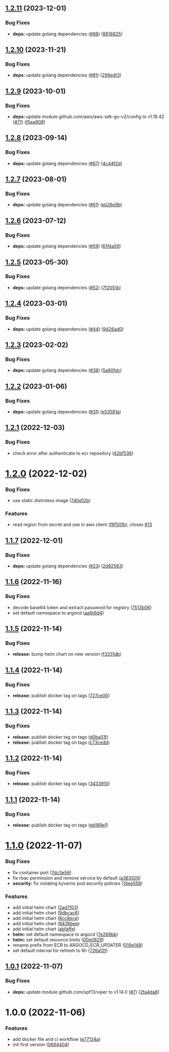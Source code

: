 ## [1.2.11](https://github.com/karlderkaefer/argocd-ecr-updater/compare/v1.2.10...v1.2.11) (2023-12-01)


### Bug Fixes

* **deps:** update golang dependencies ([#88](https://github.com/karlderkaefer/argocd-ecr-updater/issues/88)) ([8818825](https://github.com/karlderkaefer/argocd-ecr-updater/commit/8818825e292157fd2bc251332ba38f48fdab3f7c))

## [1.2.10](https://github.com/karlderkaefer/argocd-ecr-updater/compare/v1.2.9...v1.2.10) (2023-11-21)


### Bug Fixes

* **deps:** update golang dependencies ([#81](https://github.com/karlderkaefer/argocd-ecr-updater/issues/81)) ([299edf3](https://github.com/karlderkaefer/argocd-ecr-updater/commit/299edf3c875a2ef80df051fe816e846358fca654))

## [1.2.9](https://github.com/karlderkaefer/argocd-ecr-updater/compare/v1.2.8...v1.2.9) (2023-10-01)


### Bug Fixes

* **deps:** update module github.com/aws/aws-sdk-go-v2/config to v1.18.42 ([#71](https://github.com/karlderkaefer/argocd-ecr-updater/issues/71)) ([f5ea908](https://github.com/karlderkaefer/argocd-ecr-updater/commit/f5ea90822e0ef1b88b6e86bd966b00e2efd7ea87))

## [1.2.8](https://github.com/karlderkaefer/argocd-ecr-updater/compare/v1.2.7...v1.2.8) (2023-09-14)


### Bug Fixes

* **deps:** update golang dependencies ([#67](https://github.com/karlderkaefer/argocd-ecr-updater/issues/67)) ([4c44f2d](https://github.com/karlderkaefer/argocd-ecr-updater/commit/4c44f2d6cb0420c33866fa5387971cacb6c697bd))

## [1.2.7](https://github.com/karlderkaefer/argocd-ecr-updater/compare/v1.2.6...v1.2.7) (2023-08-01)


### Bug Fixes

* **deps:** update golang dependencies ([#61](https://github.com/karlderkaefer/argocd-ecr-updater/issues/61)) ([eb26e9b](https://github.com/karlderkaefer/argocd-ecr-updater/commit/eb26e9b9e1e104607f9dc37251e1ba0996b052cc))

## [1.2.6](https://github.com/karlderkaefer/argocd-ecr-updater/compare/v1.2.5...v1.2.6) (2023-07-12)


### Bug Fixes

* **deps:** update golang dependencies ([#59](https://github.com/karlderkaefer/argocd-ecr-updater/issues/59)) ([61f4a59](https://github.com/karlderkaefer/argocd-ecr-updater/commit/61f4a59c7067f0d7cd3c50007175e6540c84069d))

## [1.2.5](https://github.com/karlderkaefer/argocd-ecr-updater/compare/v1.2.4...v1.2.5) (2023-05-30)


### Bug Fixes

* **deps:** update golang dependencies ([#52](https://github.com/karlderkaefer/argocd-ecr-updater/issues/52)) ([7f2051b](https://github.com/karlderkaefer/argocd-ecr-updater/commit/7f2051b5d852cb2bd82db013c29eb76e0e9a88b3))

## [1.2.4](https://github.com/karlderkaefer/argocd-ecr-updater/compare/v1.2.3...v1.2.4) (2023-03-01)


### Bug Fixes

* **deps:** update golang dependencies ([#44](https://github.com/karlderkaefer/argocd-ecr-updater/issues/44)) ([9426ad0](https://github.com/karlderkaefer/argocd-ecr-updater/commit/9426ad0165e383a6bb0567e9e9c910920087c147))

## [1.2.3](https://github.com/karlderkaefer/argocd-ecr-updater/compare/v1.2.2...v1.2.3) (2023-02-02)


### Bug Fixes

* **deps:** update golang dependencies ([#38](https://github.com/karlderkaefer/argocd-ecr-updater/issues/38)) ([5a90fdc](https://github.com/karlderkaefer/argocd-ecr-updater/commit/5a90fdc1fb650e7c3c36909f27316abee3d6d353))

## [1.2.2](https://github.com/karlderkaefer/argocd-ecr-updater/compare/v1.2.1...v1.2.2) (2023-01-06)


### Bug Fixes

* **deps:** update golang dependencies ([#31](https://github.com/karlderkaefer/argocd-ecr-updater/issues/31)) ([e53581a](https://github.com/karlderkaefer/argocd-ecr-updater/commit/e53581ab1a61ddc0e6be040c7524711c52ae6e9d))

## [1.2.1](https://github.com/karlderkaefer/argocd-ecr-updater/compare/v1.2.0...v1.2.1) (2022-12-03)


### Bug Fixes

* check error after authenticate to ecr repository ([42bf536](https://github.com/karlderkaefer/argocd-ecr-updater/commit/42bf53667420af4d76dbf9376b46895d8c35b671))

# [1.2.0](https://github.com/karlderkaefer/argocd-ecr-updater/compare/v1.1.7...v1.2.0) (2022-12-02)


### Bug Fixes

* use static distroless image ([740d12b](https://github.com/karlderkaefer/argocd-ecr-updater/commit/740d12b09697758becdfe119afe5e1c4138a9e5d))


### Features

* read region from secret and use in aws client ([f9f50fb](https://github.com/karlderkaefer/argocd-ecr-updater/commit/f9f50fb865c15e88871d5a0868b95489d6204071)), closes [#13](https://github.com/karlderkaefer/argocd-ecr-updater/issues/13)

## [1.1.7](https://github.com/karlderkaefer/argocd-ecr-updater/compare/v1.1.6...v1.1.7) (2022-12-01)


### Bug Fixes

* **deps:** update golang dependencies ([#23](https://github.com/karlderkaefer/argocd-ecr-updater/issues/23)) ([2d92563](https://github.com/karlderkaefer/argocd-ecr-updater/commit/2d925631ab6f14a1377c9ea4714ed5d8393aeec5))

## [1.1.6](https://github.com/karlderkaefer/argocd-ecr-updater/compare/v1.1.5...v1.1.6) (2022-11-16)


### Bug Fixes

* decode base64 token and extract password for registry ([7513b06](https://github.com/karlderkaefer/argocd-ecr-updater/commit/7513b06d4929c3601aa0dac0eef14258c70b200c))
* set default namespace to argocd ([aa1b6d4](https://github.com/karlderkaefer/argocd-ecr-updater/commit/aa1b6d447de981c4d038daac011b138e59ed8868))

## [1.1.5](https://github.com/karlderkaefer/argocd-ecr-updater/compare/v1.1.4...v1.1.5) (2022-11-14)


### Bug Fixes

* **release:** bump helm chart on new version ([f3331db](https://github.com/karlderkaefer/argocd-ecr-updater/commit/f3331dbacb762a1b9a83086bfaf802eb3a3cdb03))

## [1.1.4](https://github.com/karlderkaefer/argocd-ecr-updater/compare/v1.1.3...v1.1.4) (2022-11-14)


### Bug Fixes

* **release:** publish docker tag on tags ([727ce00](https://github.com/karlderkaefer/argocd-ecr-updater/commit/727ce00eef5cb5baea39322d3cfcc99267a422e7))

## [1.1.3](https://github.com/karlderkaefer/argocd-ecr-updater/compare/v1.1.2...v1.1.3) (2022-11-14)


### Bug Fixes

* **release:** publish docker tag on tags ([d0ba51f](https://github.com/karlderkaefer/argocd-ecr-updater/commit/d0ba51f6f7ce35f92e5f578e629a28f6367c97fe))
* **release:** publish docker tag on tags ([c73cedd](https://github.com/karlderkaefer/argocd-ecr-updater/commit/c73ceddcbcfbc25c85e43b2f4a37fc03c6325253))

## [1.1.2](https://github.com/karlderkaefer/argocd-ecr-updater/compare/v1.1.1...v1.1.2) (2022-11-14)


### Bug Fixes

* **release:** publish docker tag on tags ([3433910](https://github.com/karlderkaefer/argocd-ecr-updater/commit/3433910ad52a69bdf3528e4e4da5f89e41af6cc3))

## [1.1.1](https://github.com/karlderkaefer/argocd-ecr-updater/compare/v1.1.0...v1.1.1) (2022-11-14)


### Bug Fixes

* **release:** publish docker tag on tags ([eb189e1](https://github.com/karlderkaefer/argocd-ecr-updater/commit/eb189e14fc553d38b48068c7c27715c59a928f2c))

# [1.1.0](https://github.com/karlderkaefer/argocd-ecr-updater/compare/v1.0.1...v1.1.0) (2022-11-07)


### Bug Fixes

* fix container port ([7dc3e56](https://github.com/karlderkaefer/argocd-ecr-updater/commit/7dc3e56349a437d33c8c50681f7b2260ef636c12))
* fix rbac permission and remove service by default ([a383505](https://github.com/karlderkaefer/argocd-ecr-updater/commit/a38350587455538e73fc101d4c5aee146f2b3d4b))
* **security:** fix violating kyverno pod security policies ([14ee558](https://github.com/karlderkaefer/argocd-ecr-updater/commit/14ee558f990294d4397daf0c8bf10d37ec4ec7c2))


### Features

* add initial helm chart ([2ad7f03](https://github.com/karlderkaefer/argocd-ecr-updater/commit/2ad7f03c277ee9c84cc472fbb2655c6956d3aadf))
* add initial helm chart ([9dbcac6](https://github.com/karlderkaefer/argocd-ecr-updater/commit/9dbcac65a83569af480a1c2212f204b5a6a9c28d))
* add initial helm chart ([8cc8ece](https://github.com/karlderkaefer/argocd-ecr-updater/commit/8cc8ece71d942a8c82229becc1600704772a1a16))
* add initial helm chart ([8436bee](https://github.com/karlderkaefer/argocd-ecr-updater/commit/8436bee4ceadd8c1427a1f2e30f62b307a345541))
* add initial helm chart ([abfaffe](https://github.com/karlderkaefer/argocd-ecr-updater/commit/abfaffe4442bca72948b8542e8bf600d58d564dc))
* **helm:** set default namespace to argocd ([7e269bb](https://github.com/karlderkaefer/argocd-ecr-updater/commit/7e269bba12677913979ae951d1b43ef28031e135))
* **helm:** set default resource limits ([00e0829](https://github.com/karlderkaefer/argocd-ecr-updater/commit/00e0829a70c50f75f19fe38758a59bf3bd6579c4))
* rename prefix from ECR to ARGOCD_ECR_UPDATER ([019e148](https://github.com/karlderkaefer/argocd-ecr-updater/commit/019e1487427132a366c4676eae9e8517694111d5))
* set default interval for refresh to 6h ([726a12f](https://github.com/karlderkaefer/argocd-ecr-updater/commit/726a12fd634eea2766f245e6ba908312297e64fb))

## [1.0.1](https://github.com/karlderkaefer/argocd-ecr-updater/compare/v1.0.0...v1.0.1) (2022-11-07)


### Bug Fixes

* **deps:** update module github.com/spf13/viper to v1.14.0 ([#7](https://github.com/karlderkaefer/argocd-ecr-updater/issues/7)) ([2fa4da8](https://github.com/karlderkaefer/argocd-ecr-updater/commit/2fa4da8817b6208d5e2816f9f2877869b6afec96))

# 1.0.0 (2022-11-06)


### Features

* add docker file and ci workflow ([e77134a](https://github.com/karlderkaefer/argocd-ecr-updater/commit/e77134aa09eece90d12cbf6fedd93bc89b102b24))
* init first version ([0664404](https://github.com/karlderkaefer/argocd-ecr-updater/commit/0664404075b662c06b0ae353b928e941aff2db0a))
